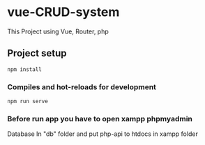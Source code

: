 # vue-CRUD-system
This Project using Vue, Router, php
## Project setup
```
npm install
```

### Compiles and hot-reloads for development
```
npm run serve
```

### Before run app you have to open xampp phpmyadmin
Database In "db" folder and put php-api to htdocs in xampp folder
